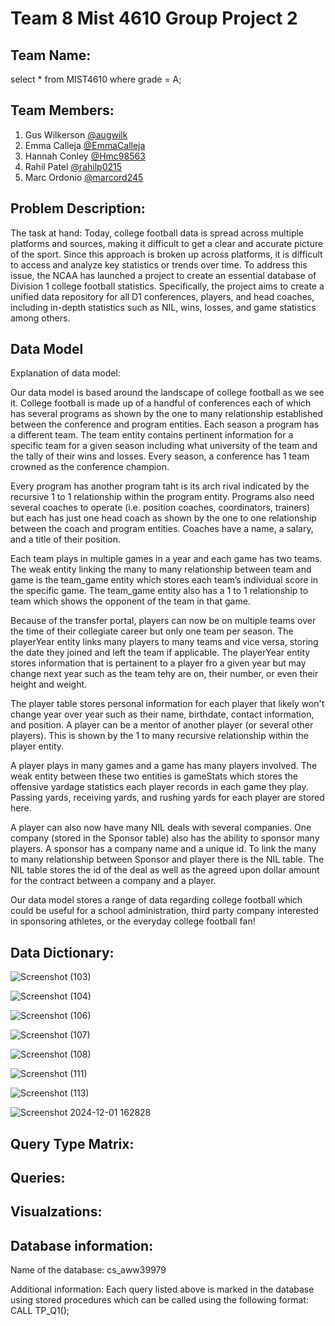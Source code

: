 # Team 8 Mist 4610 Group Project 2

## Team Name: 
select * from MIST4610 where grade = A; 

## Team Members:

1. Gus Wilkerson [@augwilk](https://www.github.com/augwilk)
2. Emma Calleja [@EmmaCalleja](https://github.com/EmmaCalleja)
3. Hannah Conley [@Hmc98563](https://github.com/Hmc98563)
4. Rahil Patel [@rahilp0215](https://github.com/rahilp0215)
5. Marc Ordonio [@marcord245](https://github.com/marcord245) 


## Problem Description:

The task at hand:
Today, college football data is spread across multiple platforms and sources, making it difficult to get a clear and accurate picture of the sport. Since this approach is broken up across platforms, it is difficult to access and analyze key statistics or trends over time. To address this issue, the NCAA has launched a project to create an essential database of Division 1 college football statistics.
Specifically, the project aims to create a unified data repository for all D1 conferences, players, and head coaches, including in-depth statistics such as NIL, wins, losses, and game statistics among others.


## Data Model

Explanation of data model: 

Our data model is based around the landscape of college football as we see it. College football is made up of a handful of conferences each of which has several programs as shown by the one to many relationship established between the conference and program entities. Each season a program has a different team. The team entity contains pertinent information for a specific team for a given season including what university of the team and the tally of their wins and losses. Every season, a conference has 1 team crowned as the conference champion.

Every program has another program taht is its arch rival indicated by the recursive 1 to 1 relationship within the program entity. Programs also need several coaches to operate (i.e. position coaches, coordinators, trainers) but each has just one head coach as shown by the one to one relationship between the coach and program entities. Coaches have a name, a salary, and a title of their position.

Each team plays in multiple games in a year and each game has two teams. The weak entity linking the many to many relationship between team and game is the team_game entity which stores each team’s individual score in the specific game. The team_game entity also has a 1 to 1 relationship to team which shows the opponent of the team in that game.

Because of the transfer portal, players can now be on multiple teams over the time of their collegiate career but only one team per season. The playerYear entity links many players to many teams and vice versa, storing the date they joined and left the team if applicable. The playerYear entity stores information that is pertainent to a player fro a given year but may change next year such as the team tehy are on, their number, or even their height and weight.

The player table stores personal information for each player that likely won't change year over year such as their name, birthdate, contact information, and position. A player can be a mentor of another player (or several other players). This is shown by the 1 to many recursive relationship within the player entity.

A player plays in many games and a game has many players involved. The weak entity between these two entities is gameStats which stores the offensive yardage statistics each player records in each game they play. Passing yards, receiving yards, and rushing yards for each player are stored here.

A player can also now have many NIL deals with several companies. One company (stored in the Sponsor table) also has the ability to sponsor many players. A sponsor has a company name and a unique id. To link the many to many relationship between Sponsor and player there is the NIL table. The NIL table stores the id of the deal as well as the agreed upon dollar amount for the contract between a company and a player.

Our data model stores a range of data regarding college football which could be useful for a school administration, third party company interested in sponsoring athletes, or the everyday college football fan!



## Data Dictionary:
![Screenshot (103)](https://github.com/user-attachments/assets/d488680b-b98c-4ab9-80ef-b6e8ca6fea76)


![Screenshot (104)](https://github.com/user-attachments/assets/c9c65e87-58d3-4e88-99f1-471eb9c3858d)


![Screenshot (106)](https://github.com/user-attachments/assets/fa905a5c-ec0a-4979-bb74-92e29149c2f5)


![Screenshot (107)](https://github.com/user-attachments/assets/9f9afbae-150d-4f78-9ce8-c9472e533976)


![Screenshot (108)](https://github.com/user-attachments/assets/129d9386-288d-4039-bb36-10a121da0af6)


![Screenshot (111)](https://github.com/user-attachments/assets/e6ebfb92-4a5c-429a-960d-63a1683508e6)


![Screenshot (113)](https://github.com/user-attachments/assets/c927be2f-b171-4760-9328-37352f939c3c)


![Screenshot 2024-12-01 162828](https://github.com/user-attachments/assets/3d7c46c6-9fd0-4384-8afb-d1059401d28a)




## Query Type Matrix:





## Queries:



## Visualzations:





## Database information:

Name of the database: cs_aww39979

Additional information: Each query listed above is marked in the database using stored procedures which can be called using the following format: 
CALL TP_Q1();
